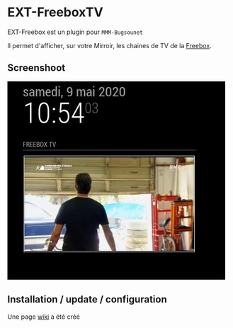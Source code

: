 # EXT-FreeboxTV

EXT-Freebox est un plugin pour `MMM-Bugsounet`

Il permet d'afficher, sur votre Mirroir, les chaines de TV de la [Freebox](https://www.free.fr/freebox/).

## Screenshoot

![screenshoot](https://github.com/bugsounet/MMM-Bugsounet/blob/dev/EXTs/EXT-FreeboxTV/resources/screenshoot.jpg?raw=true)

## Installation / update / configuration

Une page [wiki](https://github.com/bugsounet/MMM-Bugsounet/wiki/EXT%E2%80%90FreeboxTV) a été créé
